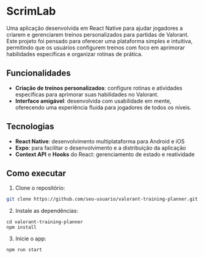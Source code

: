 # ScrimLab

Uma aplicação desenvolvida em React Native para ajudar jogadores a criarem e gerenciarem treinos personalizados para partidas de Valorant. Este projeto foi pensado para oferecer uma plataforma simples e intuitiva, permitindo que os usuários configurem treinos com foco em aprimorar habilidades específicas e organizar rotinas de prática.

## Funcionalidades

- **Criação de treinos personalizados**: configure rotinas e atividades específicas para aprimorar suas habilidades no Valorant.
- **Interface amigável**: desenvolvida com usabilidade em mente, oferecendo uma experiência fluida para jogadores de todos os níveis.

## Tecnologias

- **React Native**: desenvolvimento multiplataforma para Android e iOS
- **Expo**: para facilitar o desenvolvimento e a distribuição da aplicação
- **Context API** e **Hooks** do React: gerenciamento de estado e reatividade

## Como executar

1. Clone o repositório:

```bash
git clone https://github.com/seu-usuario/valorant-training-planner.git
```

2. Instale as dependências:

```
cd valorant-training-planner
npm install
```

3. Inicie o app:

```bash
npm run start
```
